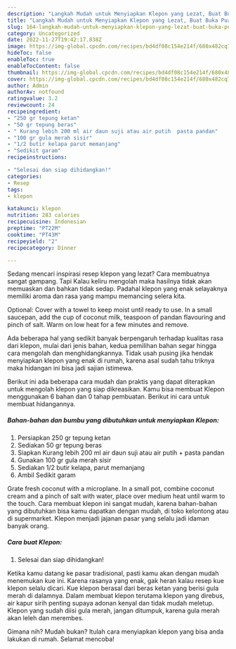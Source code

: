 ```yaml
---
description: "Langkah Mudah untuk Menyiapkan Klepon yang Lezat, Buat Buka Puasa Enak"
title: "Langkah Mudah untuk Menyiapkan Klepon yang Lezat, Buat Buka Puasa Enak"
slug: 164-langkah-mudah-untuk-menyiapkan-klepon-yang-lezat-buat-buka-puasa-enak
category: Uncategorized
date: 2022-11-27T19:42:17.838Z
image: https://img-global.cpcdn.com/recipes/bd4df08c154e214f/680x482cq70/klepon-foto-resep-utama.jpg
hideToc: false
enableToc: true
enableTocContent: false
thumbnail: https://img-global.cpcdn.com/recipes/bd4df08c154e214f/680x482cq70/klepon-foto-resep-utama.jpg
cover: https://img-global.cpcdn.com/recipes/bd4df08c154e214f/680x482cq70/klepon-foto-resep-utama.jpg
author: Admin
authorAv: notfound
ratingvalue: 3.2
reviewcount: 24
recipeingredient:
- "250 gr tepung ketan"
- "50 gr tepung beras"
- " Kurang lebih 200 ml air daun suji atau air putih  pasta pandan"
- "100 gr gula merah sisir"
- "1/2 butir kelapa parut memanjang"
- "Sedikit garam"
recipeinstructions:

- "Selesai dan siap dihidangkan!"
categories:
- Resep
tags:
- klepon

katakunci: klepon 
nutrition: 283 calories
recipecuisine: Indonesian
preptime: "PT22M"
cooktime: "PT43M"
recipeyield: "2"
recipecategory: Dinner

---
```



Sedang mencari inspirasi resep klepon yang lezat? Cara membuatnya sangat gampang. Tapi Kalau keliru mengolah maka hasilnya tidak akan memuaskan dan bahkan tidak sedap. Padahal klepon yang enak selayaknya memiliki aroma dan rasa yang mampu memancing selera kita.


Optional: Cover with a towel to keep moist until ready to use. In a small saucepan, add the cup of coconut milk, teaspoon of pandan flavouring and pinch of salt. Warm on low heat for a few minutes and remove.

Ada beberapa hal yang sedikit banyak berpengaruh terhadap kualitas rasa dari klepon, mulai dari jenis bahan, kedua pemilihan bahan segar hingga cara mengolah dan menghidangkannya. Tidak usah pusing jika hendak menyiapkan klepon yang enak di rumah, karena asal sudah tahu triknya maka hidangan ini bisa jadi sajian istimewa.


Berikut ini ada beberapa cara mudah dan praktis yang dapat diterapkan untuk mengolah klepon yang siap dikreasikan. Kamu bisa membuat Klepon menggunakan 6 bahan dan 0 tahap pembuatan. Berikut ini cara untuk membuat hidangannya.

<!--inarticleads1-->

##### Bahan-bahan dan bumbu yang dibutuhkan untuk menyiapkan Klepon:

1. Persiapkan 250 gr tepung ketan
1. Sediakan 50 gr tepung beras
1. Siapkan  Kurang lebih 200 ml air daun suji atau air putih + pasta pandan
1. Gunakan 100 gr gula merah sisir
1. Sediakan 1/2 butir kelapa, parut memanjang
1. Ambil Sedikit garam


Grate fresh coconut with a microplane. In a small pot, combine coconut cream and a pinch of salt with water, place over medium heat until warm to the touch. Cara membuat klepon ini sangat mudah, karena bahan-bahan yang dibutuhkan bisa kamu dapatkan dengan mudah, di toko kelontong atau di supermarket. Klepon menjadi jajanan pasar yang selalu jadi idaman banyak orang. 

<!--inarticleads2-->

##### Cara buat Klepon:


1. Selesai dan siap dihidangkan!

Ketika kamu datang ke pasar tradisional, pasti kamu akan dengan mudah menemukan kue ini. Karena rasanya yang enak, gak heran kalau resep kue klepon selalu dicari. Kue klepon berasal dari beras ketan yang berisi gula merah di dalamnya. Dalam membuat klepon terutama klepon yang direbus, air kapur sirih penting supaya adonan kenyal dan tidak mudah meletup. Klepon yang sudah diisi gula merah, jangan ditumpuk, karena gula merah akan leleh dan merembes. 

Gimana nih? Mudah bukan? Itulah cara menyiapkan klepon yang bisa anda lakukan di rumah. Selamat mencoba!
